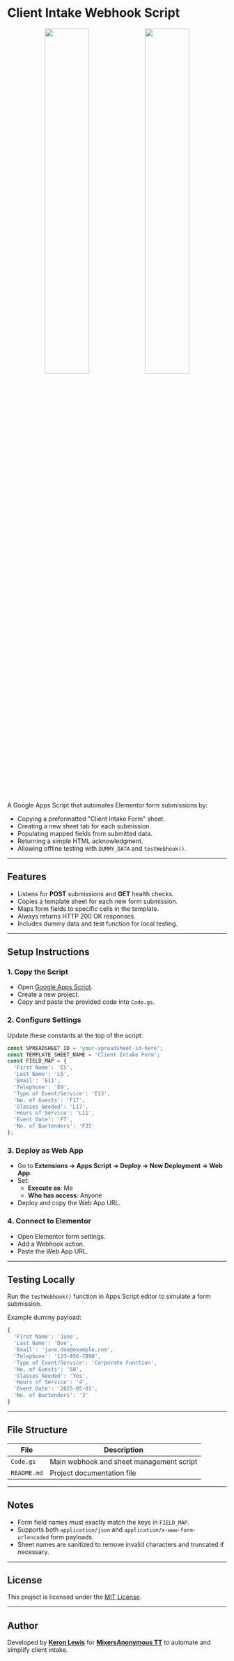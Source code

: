 # Client Intake Webhook Script
<p align="center">
  <img src="https://github.com/user-attachments/assets/38c6caa9-edfc-4f2c-a16d-10206df834ec" width="45%" />
  <img src="https://github.com/user-attachments/assets/de1358bc-86cf-4015-a9ba-b9fbe7ac5fd4" width="45%" />
</p>


A Google Apps Script that automates Elementor form submissions by:

- Copying a preformatted "Client Intake Form" sheet.
- Creating a new sheet tab for each submission.
- Populating mapped fields from submitted data.
- Returning a simple HTML acknowledgment.
- Allowing offline testing with `DUMMY_DATA` and `testWebhook()`.

---

## Features

- Listens for **POST** submissions and **GET** health checks.
- Copies a template sheet for each new form submission.
- Maps form fields to specific cells in the template.
- Always returns HTTP 200 OK responses.
- Includes dummy data and test function for local testing.

---

## Setup Instructions

### 1\. Copy the Script

- Open [Google Apps Script](https://script.google.com/).
- Create a new project.
- Copy and paste the provided code into `Code.gs`.

### 2\. Configure Settings

Update these constants at the top of the script:

```javascript
const SPREADSHEET_ID = 'your-spreadsheet-id-here';
const TEMPLATE_SHEET_NAME = 'Client Intake Form';
const FIELD_MAP = {
  'First Name': 'E5',
  'Last Name': 'L5',
  'Email': 'E11',
  'Telephone': 'E9',
  'Type of Event/Service': 'E13',
  'No. of Guests': 'F17',
  'Glasses Needed': 'L17',
  'Hours of Service': 'L11',
  'Event Date': 'F7',
  'No. of Bartenders': 'F35'
};
```

### 3\. Deploy as Web App

- Go to **Extensions → Apps Script → Deploy → New Deployment → Web App**.
- Set:
  - **Execute as**: Me
  - **Who has access**: Anyone
- Deploy and copy the Web App URL.

### 4\. Connect to Elementor

- Open Elementor form settings.
- Add a Webhook action.
- Paste the Web App URL.

---

## Testing Locally

Run the `testWebhook()` function in Apps Script editor to simulate a form submission.

Example dummy payload:

```javascript
{
  'First Name': 'Jane',
  'Last Name': 'Doe',
  'Email': 'jane.doe@example.com',
  'Telephone': '123-456-7890',
  'Type of Event/Service': 'Corporate Function',
  'No. of Guests': '50',
  'Glasses Needed': 'Yes',
  'Hours of Service': '4',
  'Event Date': '2025-05-01',
  'No. of Bartenders': '3'
}
```

---

## File Structure

| File        | Description                        |
|-------------|-------------------------------------|
| `Code.gs`   | Main webhook and sheet management script |
| `README.md` | Project documentation file          |

---

## Notes

- Form field names must exactly match the keys in `FIELD_MAP`.
- Supports both `application/json` and `application/x-www-form-urlencoded` form payloads.
- Sheet names are sanitized to remove invalid characters and truncated if necessary.

---

## License

This project is licensed under the [MIT License](https://opensource.org/license/mit).

---

## Author

Developed by **[Keron Lewis](https://linkedin.com/in/keronlewis)** for **[MixersAnonymous TT](https://mixersanontt.com)** to automate and simplify client intake.

